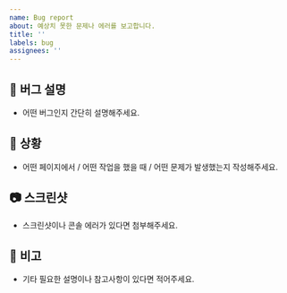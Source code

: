 ```yaml
---
name: Bug report
about: 예상치 못한 문제나 에러를 보고합니다.
title: ''
labels: bug
assignees: ''
---
```


## 📄 버그 설명
- 어떤 버그인지 간단히 설명해주세요.

## 🧪 상황
- 어떤 페이지에서 / 어떤 작업을 했을 때 / 어떤 문제가 발생했는지 작성해주세요.

## 📷 스크린샷
- 스크린샷이나 콘솔 에러가 있다면 첨부해주세요.

## 📝 비고
- 기타 필요한 설명이나 참고사항이 있다면 적어주세요.